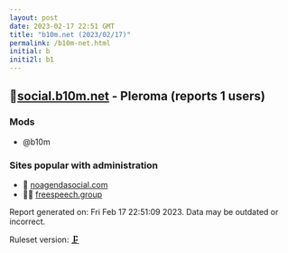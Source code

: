 ```yaml
---
layout: post
date: 2023-02-17 22:51 GMT
title: "b10m.net (2023/02/17)"
permalink: /b10m-net.html
initial: b
initi2l: b1
---
```


## 💉[social.b10m.net](https://social.b10m.net) - Pleroma (reports 1 users)

### Mods
 * @b10m

### Sites popular with administration

* 💉 [noagendasocial.com](/noagendasocial-com.html)
* 🦝💉 [freespeech.group](/freespeech-group.html)

Report generated on: Fri Feb 17 22:51:09 2023. Data may be outdated or incorrect.

Ruleset version: [🗜](/version-clamp)
